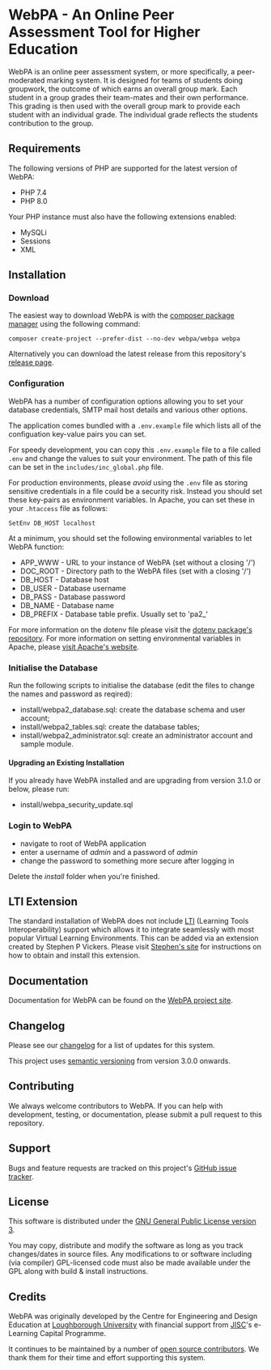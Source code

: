 # WebPA - An Online Peer Assessment Tool for Higher Education

WebPA is an online peer assessment system, or more specifically, a peer-moderated marking system. It is designed for 
teams of students doing groupwork, the outcome of which earns an overall group mark. Each student in a group grades 
their team-mates and their own performance. This grading is then used with the overall group mark to provide each 
student with an individual grade. The individual grade reflects the students contribution to the group.

## Requirements

The following versions of PHP are supported for the latest version of WebPA:

* PHP 7.4
* PHP 8.0

Your PHP instance must also have the following extensions enabled:

* MySQLi
* Sessions
* XML

## Installation

### Download

The easiest way to download WebPA is with the [composer package manager](https://getcomposer.org) using the following
command:

```
composer create-project --prefer-dist --no-dev webpa/webpa webpa
```

Alternatively you can download the latest release from this repository's [release page](https://github.com/WebPA/WebPA/releases).

### Configuration

WebPA has a number of configuration options allowing you to set your database credentials, SMTP mail host details and 
various other options.

The application comes bundled with a `.env.example` file which lists all of the configuation key-value pairs you can
set. 

For speedy development, you can copy this `.env.example` file to a file called `.env` and change the values to suit your
environment. The path of this file can be set in the `includes/inc_global.php` file.

For production environments, please *avoid* using the `.env` file as storing sensitive credentials in a file could be a 
security risk. Instead you should set these key-pairs as environment variables. In Apache, you can set these in your 
`.htaccess` file as follows:

```
SetEnv DB_HOST localhost
```

At a minimum, you should set the following environmental variables to let WebPA function:

* APP_WWW - URL to your instance of WebPA (set without a closing '/')
* DOC_ROOT - Directory path to the WebPA files (set with a closing '/')
* DB_HOST - Database host
* DB_USER - Database username
* DB_PASS - Database password
* DB_NAME - Database name
* DB_PREFIX - Database table prefix. Usually set to 'pa2_'

For more information on the dotenv file please visit the 
[dotenv package's repository](https://github.com/vlucas/phpdotenv). For more information on setting environmental 
variables in Apache, please [visit Apache's website](https://httpd.apache.org/docs/2.4/mod/mod_env.html#setenv).

### Initialise the Database
     
Run the following scripts to initialise the database (edit the files to change the names and password as reqired):

- install/webpa2\_database.sql: create the database schema and user account;
- install/webpa2\_tables.sql: create the database tables;
- install/webpa2\_administrator.sql: create an administrator account and sample module.

#### Upgrading an Existing Installation

If you already have WebPA installed and are upgrading from version 3.1.0 or below, please run:

- install/webpa\_security\_update.sql
     
### Login to WebPA

- navigate to root of WebPA application
- enter a username of _admin_ and a password of _admin_
- change the password to something more secure after logging in
		 
Delete the _install_ folder when you're finished.

## LTI Extension

The standard installation of WebPA does not include [LTI](https://www.imsglobal.org/activity/learning-tools-interoperability) (Learning Tools Interoperability) support which allows it to integrate seamlessly with most popular Virtual Learning Environments. This can be added via an extension created by Stephen P Vickers. Please visit [Stephen's site](http://www.spvsoftwareproducts.com/php/webpa-lti/) for instructions on how to obtain and install this extension. 

## Documentation

Documentation for WebPA can be found on the [WebPA project site](http://webpaproject.lboro.ac.uk/).

## Changelog

Please see our [changelog](https://github.com/WebPA/WebPA/blob/master/CHANGELOG.md) for a list of updates for this system.

This project uses [semantic versioning](https://semver.org/) from version 3.0.0 onwards.

## Contributing

We always welcome contributors to WebPA. If you can help with development, testing, or documentation, please submit a pull request to this repository.

## Support

Bugs and feature requests are tracked on this project's [GitHub issue tracker](https://github.com/WebPA/WebPA/issues).

## License

This software is distributed under the [GNU General Public License version 3](https://www.gnu.org/licenses/gpl-3.0.en.html).

You may copy, distribute and modify the software as long as you track changes/dates in source files. Any modifications 
to or software including (via compiler) GPL-licensed code must also be made available under the GPL along with build & 
install instructions.

## Credits

WebPA was originally developed by the Centre for Engineering and Design Education at [Loughborough University](http://www.lboro.ac.uk/) with financial support from [JISC](https://www.jisc.ac.uk/)'s e-Learning Capital Programme.

It continues to be maintained by a number of [open source contributors](https://github.com/WebPA/WebPA/graphs/contributors). We thank them for their time and effort supporting this system.
